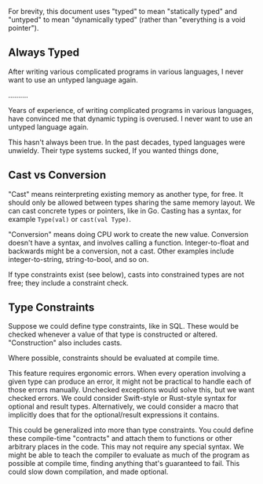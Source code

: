 For brevity, this document uses "typed" to mean "statically typed" and "untyped" to mean "dynamically typed" (rather than "everything is a void pointer").

## Always Typed

After writing various complicated programs in various languages, I never want to use an untyped language again.

..........

Years of experience, of writing complicated programs in various languages, have convinced me that dynamic typing is overused. I never want to use an untyped language again.

This hasn't always been true. In the past decades, typed languages were unwieldy. Their type systems sucked, If you wanted things done,

## Cast vs Conversion

"Cast" means reinterpreting existing memory as another type, for free. It should only be allowed between types sharing the same memory layout. We can cast concrete types or pointers, like in Go. Casting has a syntax, for example `Type(val)` or `cast(val Type)`.

"Conversion" means doing CPU work to create the new value. Conversion doesn't have a syntax, and involves calling a function. Integer-to-float and backwards might be a conversion, not a cast. Other examples include integer-to-string, string-to-bool, and so on.

If type constraints exist (see below), casts into constrained types are not free; they include a constraint check.

## Type Constraints

Suppose we could define type constraints, like in SQL. These would be checked whenever a value of that type is constructed or altered. "Construction" also includes casts.

Where possible, constraints should be evaluated at compile time.

This feature requires ergonomic errors. When every operation involving a given type can produce an error, it might not be practical to handle each of those errors manually. Unchecked exceptions would solve this, but we want checked errors. We could consider Swift-style or Rust-style syntax for optional and result types. Alternatively, we could consider a macro that implicitly does that for the optional/result expressions it contains.

This could be generalized into more than type constraints. You could define these compile-time "contracts" and attach them to functions or other arbitrary places in the code. This may not require any special syntax. We might be able to teach the compiler to evaluate as much of the program as possible at compile time, finding anything that's guaranteed to fail. This could slow down compilation, and made optional.
